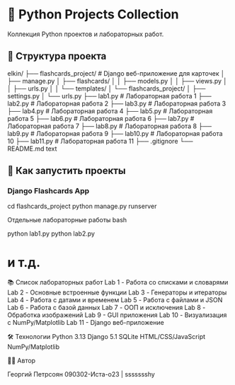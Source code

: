 # 🐍 Python Projects Collection

Коллекция Python проектов и лабораторных работ.

## 📁 Структура проекта

elkin/
├── flashcards_project/ # Django веб-приложение для карточек
│ ├── manage.py
│ ├── flashcards/
│ │ ├── models.py
│ │ ├── views.py
│ │ ├── urls.py
│ │ └── templates/
│ └── flashcards_project/
│ ├── settings.py
│ └── urls.py
├── lab1.py # Лабораторная работа 1
├── lab2.py # Лабораторная работа 2
├── lab3.py # Лабораторная работа 3
├── lab4.py # Лабораторная работа 4
├── lab5.py # Лабораторная работа 5
├── lab6.py # Лабораторная работа 6
├── lab7.py # Лабораторная работа 7
├── lab8.py # Лабораторная работа 8
├── lab9.py # Лабораторная работа 9
├── lab10.py # Лабораторная работа 10
├── lab11.py # Лабораторная работа 11
├── .gitignore
└── README.md
text


## 🚀 Как запустить проекты

### Django Flashcards App
cd flashcards_project
python manage.py runserver

Отдельные лабораторные работы
bash

python lab1.py
python lab2.py
# и т.д.

📚 Список лабораторных работ
    Lab 1 - Работа со списками и словарями
    Lab 2 - Основные встроенные функции
    Lab 3 - Генераторы и итераторы
    Lab 4 - Работа с датами и временем
    Lab 5 - Работа с файлами и JSON
    Lab 6 - Работа с базой данных
    Lab 7 - ООП и исключения
    Lab 8 - Обработка изображений
    Lab 9 - GUI приложения
    Lab 10 - Визуализация с NumPy/Matplotlib
    Lab 11 - Django веб-приложение

🛠️ Технологии
    Python 3.13
    Django 5.1
    SQLite
    HTML/CSS/JavaScript
    NumPy/Matplotlib

👨‍💻 Автор

Георгий Петрсоян 090302-Иста-о23 | ssssssshy
